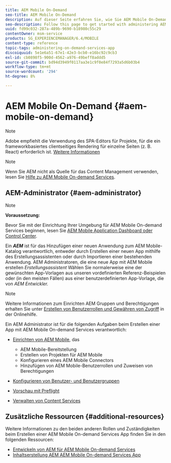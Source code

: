 ```yaml
---
title: AEM Mobile On-Demand
seo-title: AEM Mobile On-Demand
description: Auf dieser Seite erfahren Sie, wie Sie AEM Mobile On-Demand Services-App verwalten. Es bietet einen Überblick über die Rollen und Zuständigkeiten eines AEM-Administrators für On-Demand-Dienste.
seo-description: Follow this page to get started with administering AEM mobile On-Demand services app. It provides an overview of the roles and responsibilities of an AEM administrator for On-Demand services.
uuid: fd99c032-287a-489b-9690-b18980c55c29
contentOwner: msm-service
products: SG_EXPERIENCEMANAGER/6.4/MOBILE
content-type: reference
topic-tags: administering-on-demand-services-app
discoiquuid: 5e1e6a51-67e1-42e3-bcb0-e16bc92c9cb3
exl-id: cb0898f5-900d-4562-a976-49beff8addd5
source-git-commit: bd94d3949f0117aa3e1c9f0e84f7293a5d6b03b4
workflow-type: tm+mt
source-wordcount: '294'
ht-degree: 8%

---
```


# AEM Mobile On-Demand {#aem-mobile-on-demand}

>[!NOTE]
>
>Adobe empfiehlt die Verwendung des SPA-Editors für Projekte, für die ein frameworkbasiertes clientseitiges Rendering für einzelne Seiten (z. B. React) erforderlich ist. [Weitere Informationen](/help/sites-developing/spa-overview.md)

>[!NOTE]
>
>Wenn Sie AEM nicht als Quelle für das Content Management verwenden, lesen Sie [Hilfe zu AEM Mobile On-demand Services](https://helpx.adobe.com/digital-publishing-solution/topics.html).

## AEM-Administrator {#aem-administrator}

>[!NOTE]
>
>**Voraussetzung:**
>
>Bevor Sie mit der Einrichtung Ihrer Umgebung für AEM Mobile On-demand Services beginnen, lesen Sie [AEM Mobile Application Dashboard oder Control Center](/help/mobile/mobile-apps-ondemand-application-dashboard.md).

Ein ***AEM*** ist für das Hinzufügen einer neuen Anwendung zum AEM Mobile-Katalog verantwortlich, entweder durch Erstellen einer neuen App mithilfe des Erstellungsassistenten oder durch Importieren einer bestehenden Anwendung. AEM Administratoren, die eine neue App mit AEM Mobile erstellen *Erstellungsassistent* Wählen Sie normalerweise eine der gewünschten App-Vorlagen aus unseren vordefinierten Referenz-Beispielen oder (in den meisten Fällen) aus einer benutzerdefinierten App-Vorlage, die von *AEM Entwickler.*

>[!NOTE]
>
>Weitere Informationen zum Einrichten AEM Gruppen und Berechtigungen erhalten Sie unter [Erstellen von Benutzerrollen und Gewähren von Zugriff](https://helpx.adobe.com/digital-publishing-solution/help/account-admin-dps.html) in der Onlinehilfe.

Ein AEM Administrator ist für die folgenden Aufgaben beim Erstellen einer App mit AEM Mobile On-demand Services verantwortlich:

* [Einrichten von AEM Mobile](/help/mobile/aem-mobile-setup.md), das

   * AEM Mobile-Bereitstellung
   * Erstellen von Projekten für AEM Mobile
   * Konfigurieren eines AEM Mobile Connectors
   * Hinzufügen von AEM Mobile-Benutzerrollen und Zuweisen von Berechtigungen

* [Konfigurieren von Benutzer- und Benutzergruppen](/help/mobile/aem-mobile-configure-users.md)
* [Vorschau mit Preflight](/help/mobile/aem-mobile-manage-ondemand-services.md)
* [Verwalten von Content Services](/help/mobile/developing-content-services.md)

## Zusätzliche Ressourcen {#additional-resources}

Weitere Informationen zu den beiden anderen Rollen und Zuständigkeiten beim Erstellen einer AEM Mobile On-demand Services App finden Sie in den folgenden Ressourcen:

* [Entwickeln von AEM für AEM Mobile On-demand Services](/help/mobile/aem-mobile-on-demand.md)
* [Inhaltserstellung AEM AEM Mobile On-demand Services App](/help/mobile/mobile-apps-ondemand.md)
